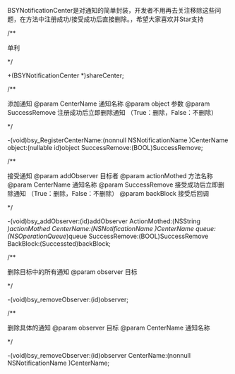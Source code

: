 BSYNotificationCenter是对通知的简单封装，开发者不用再去关注移除这些问题，在方法中注册成功/接受成功后直接删除。，希望大家喜欢并Star支持

/**

 单利
 
 */
 
 
+(BSYNotificationCenter *)shareCenter;


/**

 添加通知
 @param CenterName 通知名称
 @param object 参数
 @param  SuccessRemove 注册成功后立即删除通知 （True：删除，False：不删除）
 
 */
 
 
-(void)bsy_RegisterCenterName:(nonnull NSNotificationName )CenterName object:(nullable id)object SuccessRemove:(BOOL)SuccessRemove;


/**

 接受通知
 @param addObserver 目标者
 @param actionMothed 方法名称
 @param CenterName 通知名称
@param  SuccessRemove 接受成功后立即删除通知 （True：删除，False：不删除）
 @param backBlock 接受后回调
 
 */
 
 
-(void)bsy_addObserver:(id)addObserver ActionMothed:(NSString *)actionMothed  CenterName:(NSNotificationName )CenterName queue:(NSOperationQueue*)queue SuccessRemove:(BOOL)SuccessRemove  BackBlock:(Successted)backBlock;


/**

 删除目标中的所有通知
 @param observer 目标
 
 */
 
 
-(void)bsy_removeObserver:(id)observer;


/**

 删除具体的通知
 @param observer 目标
 @param CenterName 通知名称
 
 */
 
 
-(void)bsy_removeObserver:(id)observer  CenterName:(nonnull NSNotificationName )CenterName;

